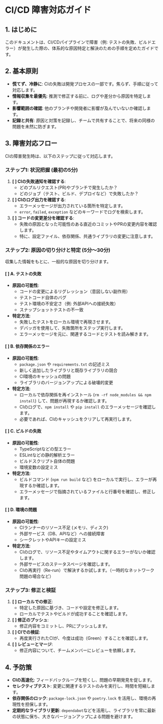 # CI/CD 障害対応ガイド

## 1. はじめに
このドキュメントは、CI/CDパイプラインで障害（例: テストの失敗、ビルドエラー）が発生した際の、体系的な原因特定と解決のための手順を定めたガイドです。

## 2. 基本原則
- **慌てず、冷静に**: CIの失敗は開発プロセスの一部です。焦らず、手順に従って対応します。
- **情報収集を最優先**: 推測で修正する前に、ログや差分から原因を特定します。
- **影響範囲の確認**: 他のブランチや開発者に影響が及んでいないか確認します。
- **記録と共有**: 原因と対策を記録し、チームで共有することで、将来の同様の問題を未然に防ぎます。

## 3. 障害対応フロー
CIの障害発生時は、以下のステップに従って対応します。

### ステップ1: 状況把握 (最初の5分)
1.  **[ ] CIの失敗通知を確認する**:
    - どのプルリクエスト(PR)やブランチで発生したか？
    - どのジョブ（テスト、ビルド、デプロイなど）で失敗したか？
2.  **[ ] CIのログ出力を確認する**:
    - エラーメッセージが出力されている箇所を特定します。
    - `error`, `failed`, `exception` などのキーワードでログを検索します。
3.  **[ ] コードの変更差分を確認する**:
    - 失敗の原因となった可能性のある直近のコミットやPRの変更内容を確認します。
    - 特に、設定ファイル、依存関係、共通ライブラリの変更に注意します。

### ステップ2: 原因の切り分けと特定 (5分～30分)
収集した情報をもとに、一般的な原因を切り分けます。

#### [ ] A. テストの失敗
- **原因の可能性**:
  - コードの変更によるリグレッション（意図しない副作用）
  - テストコード自体のバグ
  - テスト環境の不安定さ（例: 外部APIへの接続失敗）
  - スナップショットテストの不一致
- **特定方法**:
  - 失敗したテストをローカル環境で再現させます。
  - デバッガを使用して、失敗箇所をステップ実行します。
  - エラーメッセージを元に、関連するコードとテストを読み解きます。

#### [ ] B. 依存関係のエラー
- **原因の可能性**:
  - `package.json` や `requirements.txt` の記述ミス
  - 新しく追加したライブラリと既存ライブラリの競合
  - CI環境のキャッシュの問題
  - ライブラリのバージョンアップによる破壊的変更
- **特定方法**:
  - ローカルで依存関係を再インストール (`rm -rf node_modules && npm install`) して、問題が再現するか確認します。
  - CIのログで、`npm install` や `pip install` のエラーメッセージを確認します。
  - 必要であれば、CIのキャッシュをクリアして再実行します。

#### [ ] C. ビルドの失敗
- **原因の可能性**:
  - TypeScriptなどの型エラー
  - ESLintなどの静的解析エラー
  - ビルドスクリプト自体の問題
  - 環境変数の設定ミス
- **特定方法**:
  - ビルドコマンド (`npm run build` など) をローカルで実行し、エラーが再現するか確認します。
  - エラーメッセージで指摘されているファイルと行番号を確認し、修正します。

#### [ ] D. 環境の問題
- **原因の可能性**:
  - CIランナーのリソース不足 (メモリ、ディスク)
  - 外部サービス（DB、APIなど）への接続障害
  - シークレットやAPIキーの設定ミス
- **特定方法**:
  - CIのログで、リソース不足やタイムアウトに関するエラーがないか確認します。
  - 外部サービスのステータスページを確認します。
  - CIの再実行（Re-run）で解決するか試します。（一時的なネットワーク問題の場合など）

### ステップ3: 修正と検証
1.  **[ ] ローカルでの修正**:
    - 特定した原因に基づき、コードや設定を修正します。
    - ローカルでテストやビルドが成功することを確認します。
2.  **[ ] 修正のプッシュ**:
    - 修正内容をコミットし、PRにプッシュします。
3.  **[ ] CIでの検証**:
    - 再度実行されたCIが、今度は成功（Green）することを確認します。
4.  **[ ] レビューとマージ**:
    - 修正内容について、チームメンバーにレビューを依頼します。

## 4. 予防策
- **CIの高速化**: フィードバックループを短くし、問題の早期発見を促します。
- **セレクティブテスト**: 変更に関連するテストのみを実行し、時間を短縮します。
- **依存関係のロック**: `package-lock.json` や `poetry.lock` を活用し、環境の再現性を担保します。
- **定期的なライブラリ更新**: `dependabot`などを活用し、ライブラリを常に最新の状態に保ち、大きなバージョンアップによる問題を避けます。 